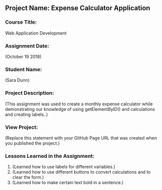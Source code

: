 ## Project Name:  Expense Calculator Application

### Course Title:
Web Application Development

### Assignment Date:  
(October 19 2018)

### Student Name:  
(Sara Dunn)

### Project Description:
(This assignment was used to create a monthly expense calculator while demonstrating our knowledge of using getElementByID() and calculations and creating labels..)

### View Project:
(Replace this statement with your GitHub Page URL that was created when you 
 published the project.)

### Lessons Learned in the Assignment:
1. (Learned how to use labels for different variables.)
2. (Learned how to use different buttons to convert calculations and to clear the form.)
3. (Learned how to make certain text bold in a sentence.)



